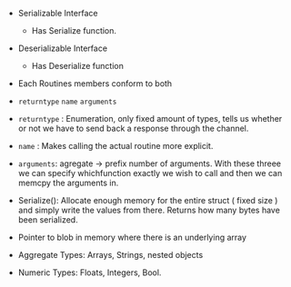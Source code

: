 - Serializable Interface 
    - Has Serialize function. 
- Deserializable Interface 
    - Has Deserialize function 


- Each Routines members conform to both

- `returntype` `name` `arguments` 
- `returntype` : Enumeration, only fixed amount of types, tells us whether or not we have to send back a response through the channel.
- `name` : Makes calling the actual routine more explicit. 
- `arguments`: agregate -> prefix number of arguments. With these threee we can specify whichfunction exactly we wish to call and then we can memcpy the arguments in. 

- Serialize(): Allocate enough memory for the entire struct ( fixed size ) and simply write the values from there. Returns how many bytes have been serialized.

- Pointer to blob in memory where there is an underlying array


- Aggregate Types: Arrays, Strings, nested objects
- Numeric Types: Floats, Integers, Bool. 
